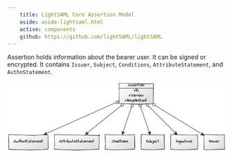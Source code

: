 ```yaml
---
    title: LightSAML Core Assertion Model
    aside: aside-lightsaml.html
    active: components
    github: https://github.com/lightSAML/lightSAML
---
```


Assertion holds information about the bearer user. It can be signed or encrypted. It contains ``Issuer``, ``Subject``, ``Conditions``,
``AttributeStatement``, and ``AuthnStatement``.

![SAML Assertion](SAML-Assertion.png)

[comment]: <> (  [Assertion|+ID;+Version;+IssueInstant]         )
[comment]: <> (  [Assertion]<>->[Issuer]                        )
[comment]: <> (  [Assertion]<>->[Signature]                     )
[comment]: <> (  [Assertion]<>->[Subject]                       )
[comment]: <> (  [Assertion]<>->[Conditions]                    )
[comment]: <> (  [Assertion]<>->[AttributeStatement]            )
[comment]: <> (  [Assertion]<>->[AuthnStatement]                )

